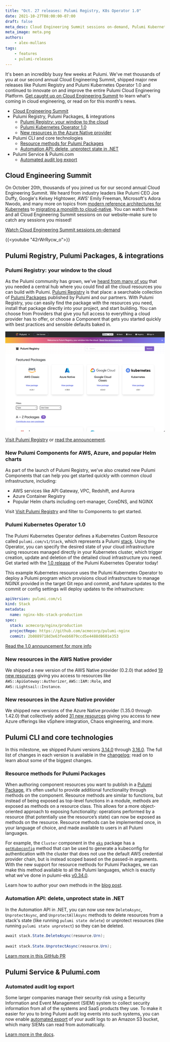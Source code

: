 ```yaml
---
title: "Oct. 27 releases: Pulumi Registry, K8s Operator 1.0"
date: 2021-10-27T08:00:00-07:00
draft: false
meta_desc: Cloud Engineering Summit sessions on-demand, Pulumi Kubernetes Operator 1.0 & Pulumi Registry launches, new features in Pulumi Packages and .NET Automation API
meta_image: meta.png
authors:
    - alex-mullans
tags:
    - features
    - pulumi-releases
---
```


It's been an incredibly busy few weeks at Pulumi. We've met thousands of you at our second annual Cloud Engineering Summit, shipped major new releases like Pulumi Registry and Pulumi Kubernetes Operator 1.0 and continued to innovate on and improve the entire Pulumi Cloud Engineering Platform. [Get caught up on Cloud Engineering Summit](/cloud-engineering-summit/replay/) to learn what's coming in cloud engineering, or read on for this month's news.

- [Cloud Engineering Summit](/blog/pulumi-release-notes-m63#cloud-engineering-summit)
- Pulumi Registry, Pulumi Packages, & integrations
  - [Pulumi Registry: your window to the cloud](/blog/pulumi-release-notes-m63#pulumi-registry-your-window-to-the-cloud)
  - [Pulumi Kubernetes Operator 1.0](/blog/pulumi-release-notes-m63#pulumi-kubernetes-operator-10)
  - [New resources in the Azure Native provider](/blog/pulumi-release-notes-m63#new-resources-in-the-azure-native-provider)
- Pulumi CLI and core technologies
  - [Resource methods for Pulumi Packages](/blog/pulumi-release-notes-m63#resource-methods-for-pulumi-packages)
  - [Automation API: delete, unprotect state in .NET](/blog/pulumi-release-notes-m63#automation-api-delete-unprotect-state-in-net)
- Pulumi Service & Pulumi.com
  - [Automated audit log export](/blog/pulumi-release-notes-m63#automated-audit-log-export)

<!--more-->

## Cloud Engineering Summit

On October 20th, thousands of you joined us for our second annual Cloud Engineering Summit. We heard from industry leaders like Pulumi CEO Joe Duffy, Google's Kelsey Hightower, AWS' Emily Freeman, Microsoft's Adora Nwodo, and many more on topics from [modern reference architectures for Kubernetes](/resources/building-a-modern-app-reference-architecture-for-kubernetes/) to [migrating a monolith to cloud-native](/resources/migrating-a-monolith-to-cloud-native/). You can watch these and all Cloud Engineering Summit sessions on our website–make sure to catch any sessions you missed!

[Watch Cloud Engineering Summit sessions on-demand](/cloud-engineering-summit/replay/)

{{<youtube "42rWrRycw_o">}}

## Pulumi Registry, Pulumi Packages, & integrations

### Pulumi Registry: your window to the cloud

As the Pulumi community has grown, we’ve [heard from many of you](https://github.com/pulumi/pulumi/issues/3297) that you needed a central hub where you could find all the cloud resources you can build with Pulumi. [Pulumi Registry](/registry/) is that place: a searchable collection of [Pulumi Packages](/product/packages/) published by Pulumi and our partners. With Pulumi Registry, you can easily find the package with the resources you need, install that package directly into your project, and start building. You can choose from Providers that give you full access to everything a cloud provider has to offer, or choose a Component that gets you started quickly with best practices and sensible defaults baked in.

![A screenshot of the Pulumi Registry home page](registry.png)

[Visit Pulumi Registry](/registry/) or [read the announcement](/blog/introducing-pulumi-registry/).

### New Pulumi Components for AWS, Azure, and popular Helm charts

As part of the launch of Pulumi Registry, we've also created new Pulumi Components that can help you get started quickly with common cloud infrastructure, including:

- AWS services like API Gateway, VPC, Redshift, and Aurora
- Azure Container Registry
- Popular Helm charts including cert-manager, CoreDNS, and NGINX

Visit [Visit Pulumi Registry](/registry/) and filter to Components to get started.

### Pulumi Kubernetes Operator 1.0

The Pulumi Kubernetes Operator defines a Kubernetes Custom Resource called `pulumi.com/v1/Stack`, which represents a Pulumi [stack](/docs/intro/concepts/stack/). Using the Operator, you can specify the desired state of your cloud infrastructure using resources managed directly in your Kubernetes cluster, which trigger creation, update and deletion of the detailed cloud infrastructure you need. Get started with the [1.0 release](https://github.com/pulumi/pulumi-kubernetes-operator/releases/tag/v1.0.0) of the Pulumi Kubernetes Operator today!

This example Kubernetes resource uses the Pulumi Kubernetes Operator to deploy a Pulumi program which provisions cloud infrastructure to manage NGINX provided in the target Git repo and commit, and future updates to the commit or config settings will deploy updates to the infrastructure:

```yaml
apiVersion: pulumi.com/v1
kind: Stack
metadata:
  name: nginx-k8s-stack-production
spec:
  stack: acmecorp/nginx/production
  projectRepo: https://github.com/acmecorp/pulumi-nginx
  commit: 2b0889718d3e63feeb6079ccd5e4488d8601e353
```

[Read the 1.0 announcement for more info](/blog/pulumi-kubernetes-operator-1-0/)

### New resources in the AWS Native provider

We shipped a new version of the AWS Native provider (0.2.0) that added [19 new resources](https://github.com/pulumi/pulumi-aws-native/compare/v0.1.0...v0.2.0#diff-1ac835cc58d7899e9299c7570151c7b0d7732c78f1bd53fe25fd4189b72e168e) giving you access to resources like `AWS::ApiGateway::Authorizer`, `AWS::IAM::Role`, and `AWS::Lightsail::Instance`.

### New resources in the Azure Native provider

We shipped new versions of the Azure Native provider (1.35.0 through 1.42.0) that collectively added [31 new resources](https://github.com/pulumi/pulumi-azure-native/blob/master/CHANGELOG_OLD.md#1420-2021-10-25) giving you access to new Azure offerings like vSphere integration, Chaos engineering, and more.

## Pulumi CLI and core technologies

In this milestone, we shipped Pulumi versions [3.14.0](https://github.com/pulumi/pulumi/releases/tag/v3.14.0) through [3.16.0](https://github.com/pulumi/pulumi/releases/tag/v3.16.0). The full list of changes in each version is available in the [changelog](https://github.com/pulumi/pulumi/blob/master/CHANGELOG.md); read on to learn about some of the biggest changes.

### Resource methods for Pulumi Packages

When authoring component resources you want to publish in a [Pulumi Package](/docs/guides/pulumi-packages/), it’s often useful to provide additional functionality through methods on the component. Resource methods are similar to functions, but instead of being exposed as top-level functions in a module, methods are exposed as methods on a resource class. This allows for a more object-oriented approach to exposing functionality: operations performed by a resource (that potentially use the resource’s state) can now be exposed as methods on the resource. Resource methods can be implemented once, in your language of choice, and made available to users in all Pulumi languages.

For example, the `Cluster` component in the [`eks`](/registry/packages/eks) package has a [`getKubeconfig`](https://github.com/pulumi/pulumi-eks/blob/700d73e961976e58762cb9c723ad2fa838052f46/nodejs/eks/cluster.ts#L1482) method that can be used to generate a kubeconfig for authentication with the cluster that does not use the default AWS credential provider chain, but is instead scoped based on the passed-in arguments. With the new support for resource methods for Pulumi Packages, we can make this method available to all the Pulumi languages, which is exactly what we've done in pulumi-eks [v0.34.0](https://github.com/pulumi/pulumi-eks/releases/tag/v0.34.0).

Learn how to author your own methods in the [blog post](/blog/resource-methods-for-pulumi-packages/).

### Automation API: delete, unprotect state in .NET

In the Automation API in .NET, you can now use new `DeleteAsync`, `UnprotectAsync`, and `UnprotectAllAsync` methods to delete resources from a stack's state (like running `pulumi state delete`) or unprotect resources (like running `pulumi state unprotect`) so they can be deleted.

```csharp
await stack.State.DeleteAsync(resource.Urn);

await stack.State.UnprotectAsync(resource.Urn);
```

[Learn more in this GitHub PR](https://github.com/pulumi/pulumi/pull/8202)

## Pulumi Service & Pulumi.com

### Automated audit log export

Some larger companies manage their security risk using a Security Information and Event Management (SIEM) system to collect security information from all of the systems and SaaS products they use. To make it easier for you to bring Pulumi audit log events into such systems, you can now enable [automated export](/docs/intro/pulumi-cloud/audit-logs#automated-export) of your audit logs to an Amazon S3 bucket, which many SIEMs can read from automatically.

[Learn more in the docs](/docs/intro/pulumi-cloud/audit-logs#automated-export).
